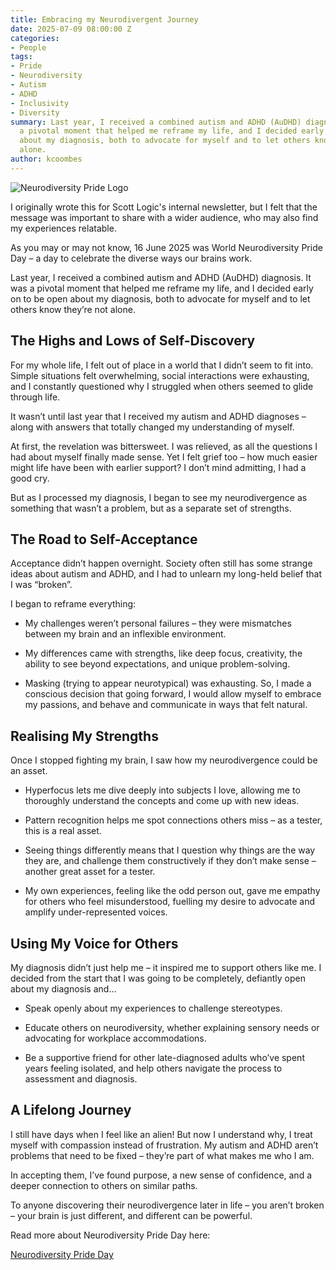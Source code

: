 ```yaml
---
title: Embracing my Neurodivergent Journey
date: 2025-07-09 08:00:00 Z
categories:
- People
tags:
- Pride
- Neurodiversity
- Autism
- ADHD
- Inclusivity
- Diversity
summary: Last year, I received a combined autism and ADHD (AuDHD) diagnosis. It was
  a pivotal moment that helped me reframe my life, and I decided early on to be open
  about my diagnosis, both to advocate for myself and to let others know they’re not
  alone.
author: kcoombes
---
```


<img src="{{ site.baseurl }}/kcoombes/assets/ndprideofficial.png" alt="Neurodiversity Pride Logo" title="Neurodiversity Pride Logo">

I originally wrote this for Scott Logic's internal newsletter, but I felt that the message was important to share with a wider audience, who may also find my experiences relatable.

As you may or may not know, 16 June 2025 was World Neurodiversity Pride Day – a day to celebrate the diverse ways our brains work.

Last year, I received a combined autism and ADHD (AuDHD) diagnosis. It was a pivotal moment that helped me reframe my life, and I decided early on to be open about my diagnosis, both to advocate for myself and to let others know they’re not alone.

## The Highs and Lows of Self-Discovery

For my whole life, I felt out of place in a world that I didn’t seem to fit into. Simple situations felt overwhelming, social interactions were exhausting, and I constantly questioned why I struggled when others seemed to glide through life. 

It wasn’t until last year that I received my autism and ADHD diagnoses – along with answers that totally changed my understanding of myself.

At first, the revelation was bittersweet. I was relieved, as all the questions I had about myself finally made sense. Yet I felt grief too – how much easier might life have been with earlier support? I don’t mind admitting, I had a good cry.

But as I processed my diagnosis, I began to see my neurodivergence as something that wasn’t a problem, but as a separate set of strengths.

## The Road to Self-Acceptance

Acceptance didn’t happen overnight. Society often still has some strange ideas about autism and ADHD, and I had to unlearn my long-held belief that I was “broken”.

I began to reframe everything:

- My challenges weren’t personal failures – they were mismatches between my brain and an inflexible environment.

- My differences came with strengths, like deep focus, creativity, the ability to see beyond expectations, and unique problem-solving.

- Masking (trying to appear neurotypical) was exhausting. So, I made a conscious decision that going forward, I would allow myself to embrace my passions, and behave and communicate in ways that felt natural.

## Realising My Strengths

Once I stopped fighting my brain, I saw how my neurodivergence could be an asset.

- Hyperfocus lets me dive deeply into subjects I love, allowing me to thoroughly understand the concepts and come up with new ideas.

- Pattern recognition helps me spot connections others miss – as a tester, this is a real asset.

- Seeing things differently means that I question why things are the way they are, and challenge them constructively if they don’t make sense – another great asset for a tester.

- My own experiences, feeling like the odd person out, gave me empathy for others who feel misunderstood, fuelling my desire to advocate and amplify under-represented voices.

## Using My Voice for Others

My diagnosis didn’t just help me – it inspired me to support others like me. I decided from the start that I was going to be completely, defiantly open about my diagnosis and…

- Speak openly about my experiences to challenge stereotypes.

- Educate others on neurodiversity, whether explaining sensory needs or advocating for workplace accommodations.

- Be a supportive friend for other late-diagnosed adults who’ve spent years feeling isolated, and help others navigate the process to assessment and diagnosis.

## A Lifelong Journey

I still have days when I feel like an alien! But now I understand why, I treat myself with compassion instead of frustration. My autism and ADHD aren’t problems that need to be fixed – they’re part of what makes me who I am. 

In accepting them, I’ve found purpose, a new sense of confidence, and a deeper connection to others on similar paths.

To anyone discovering their neurodivergence later in life – you aren’t broken – your brain is just different, and different can be powerful.

Read more about Neurodiversity Pride Day here:

[Neurodiversity Pride Day](https://neurodiversityprideday.com/)

